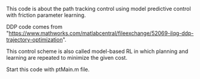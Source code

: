 This code is about the path tracking control using model predictive control with friction parameter learning.

DDP code comes from "https://www.mathworks.com/matlabcentral/fileexchange/52069-ilqg-ddp-trajectory-optimization".

This control scheme is also called model-based RL in which planning and learning are repeated to minimize the given cost. 

Start this code with ptMain.m file.
